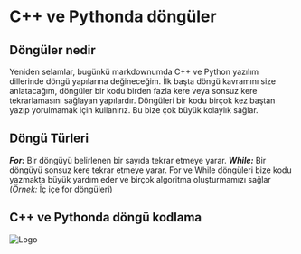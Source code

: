 # C++ ve Pythonda döngüler

## Döngüler nedir
Yeniden selamlar, bugünkü markdownumda C++ ve Python yazılım dillerinde döngü yapılarına değineceğim.
İlk başta döngü kavramını size anlatacağım, döngüler bir kodu birden fazla kere veya sonsuz kere tekrarlamasını sağlayan yapılardır.
Döngüleri bir kodu birçok kez baştan yazıp yorulmamak için kullanırız. Bu bize çok büyük kolaylık sağlar.

## Döngü Türleri

**_For:_** Bir döngüyü belirlenen bir sayıda tekrar etmeye yarar.
**_While:_** Bir döngüyü sonsuz kere tekrar etmeye yarar.
For ve While döngüleri bize kodu yazmakta büyük yardım eder ve birçok algoritma oluşturmamızı sağlar (*Örnek:* İç içe for döngüleri)

## C++ ve Pythonda döngü kodlama
![Logo](https://github.com/user-attachments/assets/c760200e-c8e6-48cf-b18c-cc126fdede5c)


